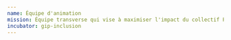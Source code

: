 ```yaml
---
name: Équipe d'animation
mission: Équipe transverse qui vise à maximiser l'impact du collectif Plateforme de l'inclusion au service des personnes éloignées de l'emploi 
incubator: gip-inclusion
---
```


